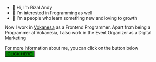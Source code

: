 - 👋 Hi, I’m Rizal Andy
- 👀 I’m interested in Programming as well
- 🌱 I’m a people who learn something new and loving to growth

Now I work in <a href="https://vokanesia.id/">Vokanesia</a> as a Frontend Programmer. Apart from being a Programmer at Vokanesia, I also work in the Event Organizer as a Digital Marketing. <br><br>
For more information about me, you can click on the button below <br>
<a href="#"><button style="background-color:green;">CLICK HERE</button></a>


